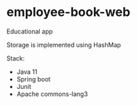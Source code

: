 # employee-book-web
Educational app

Storage is implemented using HashMap

Stack:
- Java 11
- Spring boot
- Junit
- Apache commons-lang3
